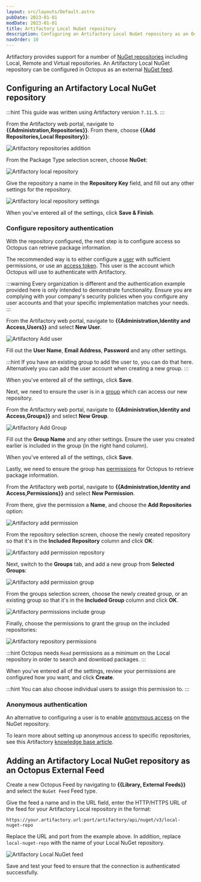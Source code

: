 ```yaml
---
layout: src/layouts/Default.astro
pubDate: 2023-01-01
modDate: 2023-01-01
title: Artifactory Local NuGet repository
description: Configuring an Artifactory Local NuGet repository as an Octopus feed.
navOrder: 10
---
```


Artifactory provides support for a number of [NuGet repositories](https://www.jfrog.com/confluence/display/JFROG/NuGet+Repositories) including Local, Remote and Virtual repositories. An Artifactory Local NuGet repository can be configured in Octopus as an external [NuGet feed](/docs/packaging-applications/package-repositories/nuget-feeds).

## Configuring an Artifactory Local NuGet repository

:::hint
This guide was written using Artifactory version `7.11.5`.
:::

From the Artifactory web portal, navigate to **{{Administration,Repositories}}**. From there, choose **{{Add Repositories,Local Repository}}**:

 ![Artifactory repositories addition](/docs/packaging-applications/package-repositories/guides/nuget-repositories/images/artifactory-local-nuget-repo-add.png "width=500")

From the Package Type selection screen, choose **NuGet**:

![Artifactory local repository](/docs/packaging-applications/package-repositories/guides/nuget-repositories/images/artifactory-local-nuget-repo-select.png "width=500")

Give the repository a name in the **Repository Key** field, and fill out any other settings for the repository.

![Artifactory local repository settings](/docs/packaging-applications/package-repositories/guides/nuget-repositories/images/artifactory-local-nuget-repo-initial-settings.png "width=500")

When you've entered all of the settings, click **Save & Finish**.

### Configure repository authentication

With the repository configured, the next step is to configure access so Octopus can retrieve package information.

The recommended way is to either configure a [user](https://www.jfrog.com/confluence/display/JFROG/Users+and+Groups#UsersandGroups-ManagingUsers) with sufficient permissions, or use an [access token](https://www.jfrog.com/confluence/display/JFROG/Access+Tokens). This user is the account which Octopus will use to authenticate with Artifactory.

:::warning
Every organization is different and the authentication example provided here is only intended to demonstrate functionality. Ensure you are complying with your company's security policies when you configure any user accounts and that your specific implementation matches your needs.
:::

From the Artifactory web portal, navigate to **{{Administration,Identity and Access,Users}}** and select **New User**.

![Artifactory Add user](/docs/packaging-applications/package-repositories/guides/nuget-repositories/images/artifactory-local-nuget-add-user.png "width=500")

Fill out the **User Name**, **Email Address**, **Password** and any other settings.

:::hint
If you have an existing group to add the user to, you can do that here. Alternatively you can add the user account when creating a new group.
:::

When you've entered all of the settings, click **Save**.

Next, we need to ensure the user is in a [group](https://www.jfrog.com/confluence/display/JFROG/Users+and+Groups#UsersandGroups-ManagingGroups) which can access our new repository.

From the Artifactory web portal, navigate to **{{Administration,Identity and Access,Groups}}** and select **New Group**.

![Artifactory Add Group](/docs/packaging-applications/package-repositories/guides/nuget-repositories/images/artifactory-local-nuget-add-group.png "width=500")

Fill out the **Group Name** and any other settings. Ensure the user you created earlier is included in the group (in the right hand column).

When you've entered all of the settings, click **Save**.

Lastly, we need to ensure the group has [permissions](https://www.jfrog.com/confluence/display/JFROG/Permissions) for Octopus to retrieve package information.

From the Artifactory web portal, navigate to **{{Administration,Identity and Access,Permissions}}** and select **New Permission**.

From there, give the permission a **Name**, and choose the **Add Repositories** option:

![Artifactory add permission](/docs/packaging-applications/package-repositories/guides/nuget-repositories/images/artifactory-local-nuget-add-permission.png "width=500")

From the repository selection screen, choose the newly created repository so that it's in the **Included Repository** column and click **OK**:

![Artifactory add permission repository](/docs/packaging-applications/package-repositories/guides/nuget-repositories/images/artifactory-local-nuget-add-permission-repo.png "width=500")

Next, switch to the **Groups** tab, and add a new group from **Selected Groups**:

![Artifactory add permission group](/docs/packaging-applications/package-repositories/guides/nuget-repositories/images/artifactory-local-nuget-add-permission-add-group.png "width=500")

From the groups selection screen, choose the newly created group, or an existing group so that it's in the **Included Group** column and click **OK**.

![Artifactory permissions include group](/docs/packaging-applications/package-repositories/guides/nuget-repositories/images/artifactory-local-nuget-add-permission-include-group.png "width=500")

Finally, choose the permissions to grant the group on the included repositories:

![Artifactory repository permissions](/docs/packaging-applications/package-repositories/guides/nuget-repositories/images/artifactory-local-nuget-add-permission-repo-permissions.png "width=500")

:::hint
Octopus needs `Read` permissions as a minimum on the Local repository in order to search and download packages.
:::

When you've entered all of the settings, review your permissions are configured how you want, and click **Create**.

:::hint
You can also choose individual users to assign this permission to.
:::

### Anonymous authentication

An alternative to configuring a user is to enable [anonymous access](https://www.jfrog.com/confluence/display/JFROG/NuGet+Repositories#NuGetRepositories-AnonymousAccesstoNuGetRepositories) on the NuGet repository.

To learn more about setting up anonymous access to specific repositories, see this Artifactory [knowledge base article](https://jfrog.com/knowledge-base/how-to-grant-an-anonymous-user-access-to-specific-repositories/).

## Adding an Artifactory Local NuGet repository as an Octopus External Feed

Create a new Octopus Feed by navigating to **{{Library, External Feeds}}** and select the `NuGet Feed` Feed type. 

Give the feed a name and in the URL field, enter the HTTP/HTTPS URL of the feed for your Artifactory Local repository in the format:

`https://your.artifactory.url:port/artifactory/api/nuget/v3/local-nuget-repo`

Replace the URL and port from the example above. In addition, replace `local-nuget-repo` with the name of your Local NuGet repository.

![Artifactory Local NuGet feed](/docs/packaging-applications/package-repositories/guides/nuget-repositories/images/artifactory-local-nuget-feed.png "width=500")

Save and test your feed to ensure that the connection is authenticated successfully.
